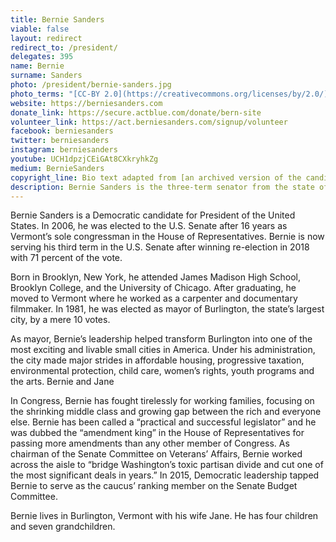 ```yaml
---
title: Bernie Sanders
viable: false
layout: redirect
redirect_to: /president/
delegates: 395
name: Bernie
surname: Sanders
photo: /president/bernie-sanders.jpg
photo_terms: "[CC-BY 2.0](https://creativecommons.org/licenses/by/2.0/) [photo](https://commons.wikimedia.org/wiki/File:Bernie_Sanders_in_January_2016_by_Gage_Skidmore.jpg) by [Gage Skidmore](http://www.gageskidmore.com)"
website: https://berniesanders.com
donate_link: https://secure.actblue.com/donate/bern-site
volunteer_link: https://act.berniesanders.com/signup/volunteer
facebook: berniesanders
twitter: berniesanders
instagram: berniesanders
youtube: UCH1dpzjCEiGAt8CXkryhkZg
medium: BernieSanders
copyright_line: Bio text adapted from [an archived version of the candidate's website](https://web.archive.org/web/20160601080318/https://berniesanders.com/about/) and may be &copy;2016 Bernie 2016.
description: Bernie Sanders is the three-term senator from the state of Vermont. He has fought tirelessly for working families, focusing on the shrinking middle class and growing gap between the rich and everyone else.
---
```

Bernie Sanders is a Democratic candidate for President of the United States. In 2006, he was elected to the U.S. Senate after 16 years as Vermont’s sole congressman in the House of Representatives. Bernie is now serving his third term in the U.S. Senate after winning re-election in 2018 with 71 percent of the vote.

Born in Brooklyn, New York, he attended James Madison High School, Brooklyn College, and the University of Chicago. After graduating, he moved to Vermont where he worked as a carpenter and documentary filmmaker. In 1981, he was elected as mayor of Burlington, the state’s largest city, by a mere 10 votes.

As mayor, Bernie’s leadership helped transform Burlington into one of the most exciting and livable small cities in America. Under his administration, the city made major strides in affordable housing, progressive taxation, environmental protection, child care, women’s rights, youth programs and the arts. Bernie and Jane

In Congress, Bernie has fought tirelessly for working families, focusing on the shrinking middle class and growing gap between the rich and everyone else. Bernie has been called a “practical and successful legislator” and he was dubbed the “amendment king” in the House of Representatives for passing more amendments than any other member of Congress. As chairman of the Senate Committee on Veterans’ Affairs, Bernie worked across the aisle to “bridge Washington’s toxic partisan divide and cut one of the most significant deals in years.” In 2015, Democratic leadership tapped Bernie to serve as the caucus’ ranking member on the Senate Budget Committee.

Bernie lives in Burlington, Vermont with his wife Jane. He has four children and seven grandchildren.
